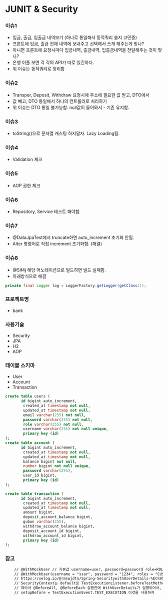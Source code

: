 # JUNIT & Security

### 이슈1
- 입금, 출금, 입출금 내역보기 (하나로 통일해서 동적쿼리 쓸지 고민중)
- 프론트에 입금, 출금 전체 내역에 보내주고 선택해서 쓰게 해주는게 맞나?
- 아니면 프론트에 요청시마다 입금내역, 출금내역, 입출금내역을 전달해주는 것이 맞나?
- 은행 어플 보면 각 각의 API가 따로 있긴하다.
- 위 이슈는 동적쿼리로 정리함

### 이슈2
- Transper, Deposit, Withdraw 요청시에 주소에 필요한 값 받고, DTO에서 
- 값 빼고, DTO 통일해서 하나의 컨트롤러로 처리하기
- 위 이슈는 DTO 통일 불가능함. null값이 들어와서 - 기존 유지함.

### 이슈3
- toString()으로 문자열 캐스팅 하지말자. Lazy Loading됨.

### 이슈4
- Validation 체크
  
### 이슈5
- AOP 권한 체크

### 이슈6
- Repository, Service 테스트 해야함

### 이슈7
- @DataJpaTest에서 truncate하면 auto_increment 초기화 안됨.
- Alter 명령어로 직접 increment 초기화함. (해결)

### 이슈8
- @Slf4j 해당 어노테이션으로 빌드하면 빌드 실패함.
- 아래방식으로 해결
```java
private final Logger log = LoggerFactory.getLogger(getClass());
```
 
### 프로젝트명
- bank

### 사용기술
- Security
- JPA
- H2
- AOP

### 테이블 스키마
- User 
- Account
- Transaction

```sql
create table users (
       id bigint auto_increment,
        created_at timestamp not null,
        updated_at timestamp not null,
        email varchar(255) not null,
        password varchar(255) not null,
        role varchar(255) not null,
        username varchar(255) not null unique,
        primary key (id)
);
create table account (
       id bigint auto_increment,
        created_at timestamp not null,
        updated_at timestamp not null,
        balance bigint not null,
        number bigint not null unique,
        password varchar(255),
        user_id bigint,
        primary key (id)
);

create table transaction (
       id bigint auto_increment,
        created_at timestamp not null,
        updated_at timestamp not null,
        amount bigint,
        deposit_account_balance bigint,
        gubun varchar(255),
        withdraw_account_balance bigint,
        deposit_account_id bigint,
        withdraw_account_id bigint,
        primary key (id)
);
```

### 참고
```txt
    // @WithMockUser // 기본값 username=user, password=password role=ROLE_USER
    // @WithMockUser(username = "ssar", password = "1234", roles = "CUSTOMER")
    // https://velog.io/@rmswjdtn/Spring-SecuritywithUserDetails-%EC%95%8C%EC%95%84%EB%B3%B4%EA%B8%B0
    // SecurityContext는 default로 TestExecutionListener.beforeTestMethod로 설정이 되어있습니다.
    // 따라서 @BeforeAll, @BeforeEach 실행전에 WithUserDetails가 실행되어서, DB에 User가 생기기전에 실행됨
    // setupBefore = TestExecutionEvent.TEST_EXECUTION 이것을 사용하자
```